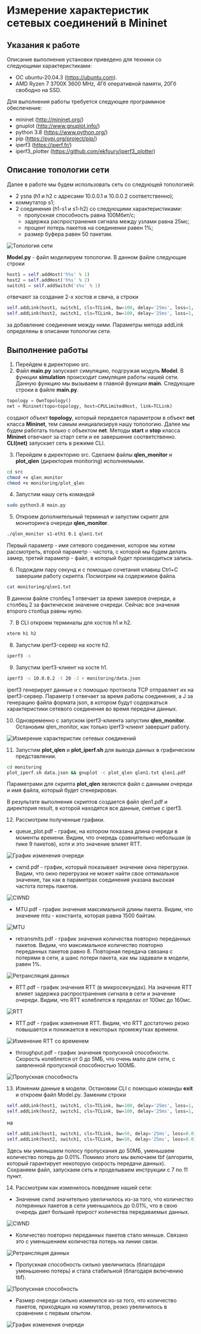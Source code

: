 # Измерение характеристик сетевых соединений в Mininet

## Указания к работе

Описание выполнения установки приведено для техники со следующими характеристиками:

- ОС ubuntu-20.04.3 (https://ubuntu.com).
- AMD Ryzen 7 3700X 3600 MHz, 4Гб оперативной памяти, 20Гб свободно на SSD.

Для выполнения работы требуется следующее программное обеспечение:

- mininet (http://mininet.org/)
- gnuplot (http://www.gnuplot.info/)
- python 3.8 (https://www.python.org/)
- pip (https://pypi.org/project/pip/)
- iperf3 (https://iperf.fr/)
- iperf3_plotter (https://github.com/ekfoury/iperf3_plotter)


## Описание топологии сети

Далее в работе мы будем использовать сеть со следующей топологией:

- 2 узла (h1 и h2 с адресами 10.0.0.1 и 10.0.0.2 соответственно);
- коммутатор s1;
- 2 соединения (h1-s1 и s1-h2) со следующими характеристиками:
    - пропускная способность равна 100Мбит/с;
    - задержка распространения сигнала между узлами равна 25мс;
    - процент потерь пакетов на соединении равен 1%;
    - размер буфера равен 50 пакетам.

![Топология сети](screens/topo.png)

**Model.py** - файл моделируем топологии. В данном файле следующие строки

```python
host1 = self.addHost('h%s' % 1)
host2 = self.addHost('h%s' % 2)
switch1 = self.addSwitch('s%s' % 1)
```

отвечают за создание 2-х хостов и свича, а строки

```python
self.addLink(host1, switch1, cls=TCLink, bw=100, delay='25ms', loss=1, max_queue_size=50)
self.addLink(host2, switch1, cls=TCLink, bw=100, delay='25ms', loss=1, max_queue_size=50)
```

за добавление соединения между ними. Параметры метода addLink определены в описании топологии сети.

## Выполнение работы

1. Перейдем в директорию src.
2. Файл **main.py** запускает симуляцию, подгружая модуль **Model**. В функции **simulation** происходит симуляция работы нашей сети. Данную функцию мы вызываем в главной функции **main**. Следующие строки в файле **main.py**.

```python
topology = OwnTopology()
net = Mininet(topo=topology, host=CPULimitedHost, link=TCLink)
```

создают объект **topology**, который передается параметром в объект **net** класса **Mininet**, тем самым инициализируя нашу топологию. Далее мы будем работать только с объектом **net**. Методы **start** и **stop** класса **Mininet** отвечают за старт сети и ее завершение соответственно. **CLI(net)** запускает сеть в режиме CLI.


3. Перейдем в директорию src. Сделаем файлы **qlen_monitor** и **plot_qlen** (директория monitoring) исполняемыми.

```bash
cd src
chmod +x qlen_monitor
chmod +x monitoring/plot_qlen
```

4. Запустим нашу сеть командой

```bash
sudo python3.8 main.py
```

5. Откроем дополнительный терминал и запустим скрипт для мониторинга очереди **qlen_monitor**.

```bash
./qlen_monitor s1-eth1 0.1 qlen1.txt
```

Первый параметр - имя сетевого соединения, которое мы хотим рассмотреть, второй параметр - частота, с которой мы будем делать замер, третий параметр - файл, в который будет производиться запись.

6. Подождем пару секунд и с помощью сочетания клавиш Ctrl+C завершим работу скрипта. Посмотрим на содержимое файла.

```bash
cat monitoring/qlen1.txt
```

В данном файле столбец 1 отвечает за время замеров очереди, а столбец 2 за фактическое значение очереди. Сейчас все значения второго столбца равны нулю.

7. В CLI откроем терминалы для хостов h1 и h2. 

```bash
xterm h1 h2
```

8. Запустим iperf3-сервер на хосте h2.

```bash
iperf3 -s
```

9. Запустим iperf3-клиент на хосте h1.

```bash
iperf3 -c 10.0.0.2 -t 20 -J > monitoring/data.json
```

iperf3 генерирует данные и с помощью протокола TCP отправляет их на iperf3-сервер. Параметр t отвечает за время работы соединения, а J за генерацию файла формата json, в котором будут содержаться характеристики сетевого соединения во время передачи данных.

10. Одновременно с запуском iperf3-клиента запустим **qlen_monitor**. Остановим qlen_monitor, как только iperf3-клиент завершит работу.

![Измерение характеристик сетевых соединений](screens/sim.png)

11. Запустим **plot_qlen** и **plot_iperf.sh** для вывода данных в графическом представлении.

```bash
cd monitoring
plot_iperf.sh data.json && gnuplot -c plot_qlen qlen1.txt qlen1.pdf
```

Параметрами для скрипта **plot_qlen** являются файл с данными очереди и имя файла, который будет сгенерирован.

В результате выполнения скриптов создается файл qlen1.pdf и директория result, в которой находятся все данные, снятые с iperf3.


12. Рассмотрим полученные графики. 

- queue_plot.pdf - график, на котором показана длина очереди в моменты времени. Видим, что очередь сравнительно небольшая (в пике 9 пакетов), хотя и это значение влияет RTT. 

![График изменения очереди](screens/queue_plot.png)

- cwnd.pdf - график, который показывает значение окна перегрузки. Видим, что окно перегрузки не может найти свое оптимальное значение, так как в параметрах соединения указана высокая частота потерь пакетов. 

![CWND](screens/cwnd.png)

- MTU.pdf - график значения максимальной длины пакета. Видим, что значение mtu - константа, которая равна 1500 байтам.

![MTU](screens/mtu.png)

- retransmits.pdf - график значения количества повторно переданных пакетов. Видим, что максимальное количество повторно переданных пакетов равно 8. Повторная передача связана с потерями в сети, а шанс потери пакета, как мы задавали в модели, равен 1%.

![Ретрансляция данных](screens/retransmits.png)

- RTT.pdf - график значения RTT (в микросекундах). На значение RTT влияет задержка распространения сигнала в сети и значение очереди. Видим, что RTT колеблется в пределах от 100мс до 160мс.

![RTT](screens/rtt.png)

- RTT.pdf - график изменения RTT. Видим, что RTT достаточно резко повышается и понижается в некоторых промежутках времени.

![Изменение RTT со временем](screens/rtt_var.png)

- throughput.pdf - график значения пропускной способности. Скорость колеблется от 0 до 5МБ, что очень мало для сети, с заявленной пропускной способностью 100МБ.

![Пропускная способность](screens/throughput.png)

13. Изменим данные в модели. Остановим CLI с помощью команды **exit** и откроем файл Model.py. Заменим строки 

```python
self.addLink(host1, switch1, cls=TCLink, bw=100, delay='25ms', loss=1, max_queue_size=50)
self.addLink(host2, switch1, cls=TCLink, bw=100, delay='25ms', loss=1, max_queue_size=50)
```
на 

```python
self.addLink(host1, switch1, cls=TCLink, bw=50, delay='25ms', loss=0.01, max_queue_size=50, use_tbf=True)
self.addLink(host2, switch1, cls=TCLink, bw=50, delay='25ms', loss=0.01, max_queue_size=50, use_tbf=True)
```

Здесь мы уменьшаем полосу пропускания до 50МБ, уменьшаем количество потерь до 0.01%. Помимо этого мы включаем tbf (алгоритм, который гарантирует некоторую скорость передачи данных). Сохраняем файл, запускаем сеть и проделываем инструкции с 7 по 11 пункт. 

14. Рассмотрим как изменилось поведение нашей сети:

- Значение cwnd значительно увеличилось из-за того, что количество потерянных пакетов в сети уменьшилось до 0.01%, что в свою очередь дает больший прирост количества передаваемых данных. 

![CWND](screens/2cwnd.png)

- Количество повторно переданных пакетов стало меньше. Связано это с уменьшением количества потерь на линии связи.

![Ретрансляция данных](screens/2retransmits.png)

- Пропускная способность сильно увеличилась (благодаря уменьшению потерь) и стала стабильной (благодаря включению tbf).

![Пропускная способность](screens/2throughput.png)

- Размер очереди сильно изменился из-за того, что количество пакетов, приходящих на коммутатор, резко увеличилось в сравнении с первым опытом. 

![График изменения очереди](screens/2queue_plot.png)
